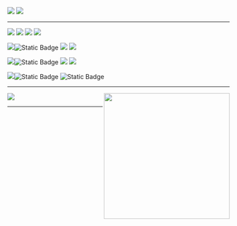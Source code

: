 <p>
<img src="https://img.shields.io/badge/Currently_learning-Astro-orange%22?style=for-the-badge&color=teal">
<img src="https://img.shields.io/badge/Next_on_the_chopping_block-Web Storage-blue%22?style=for-the-badge&color=blue">
</p>
<hr>
<div>
<p>
<img src="https://img.shields.io/badge/90%25_-<-green?style=for-the-badge">
<img src="https://img.shields.io/badge/HTML-FF8C00?style=for-the-badge&logo=HTML5&logoColor=ffffff"/> 
<img src="https://img.shields.io/badge/css-1E90FF?style=for-the-badge&logo=css3&logoColor=ffffff"/> 
<img src="https://img.shields.io/badge/figma-purple?style=for-the-badge&logo=figma&logoColor=ffffff"/></a>
</p>
<p><img src="https://img.shields.io/badge/50%25_-<-teal?style=for-the-badge"><img alt="Static Badge" src="https://img.shields.io/badge/Knowledge_-=-teal?style=for-the-badge">
<img src="https://img.shields.io/badge/javascript-FFD700?style=for-the-badge&logo=javascript&logoColor=A0522D"/>
<img src="https://img.shields.io/badge/python-black?style=for-the-badge&logo=python&logoColor=yellow"/>
</p> 
<p><img src="https://img.shields.io/badge/15%25_-<-blue?style=for-the-badge"><img alt="Static Badge" src="https://img.shields.io/badge/Knowledge_-=-blue?style=for-the-badge">
<img src="https://img.shields.io/badge/sass-DA70D6?style=for-the-badge&logo=sass&logoColor=ffffff"/> 
<img src="https://img.shields.io/badge/astro-454545?style=for-the-badge&logo=astro&logoColor=40E0D0"/>
</p>
<p>
<img src="https://img.shields.io/badge/15%25_->-orange?style=for-the-badge"><img alt="Static Badge" src="https://img.shields.io/badge/Knowledge_-=-orange?style=for-the-badge">
<img alt="Static Badge" src="https://img.shields.io/badge/C%23-black?logo=csharp&style=for-the-badge">
  <div>
<!-- <img alt="Coding" width="700" src="https://cdn.dribbble.com/users/1162077/screenshots/3848914/programmer.gif"> -->
</div>
</div>

<hr>
<p>
<img height=285 align="right" src="https://github-readme-streak-stats.herokuapp.com?user=stiantha&theme=dark&layout=compact&card_width=330" />
</p>
<p>
<img align="center ight" src="https://github-readme-stats.vercel.app/api/top-langs?username=stiantha&theme=dark#gh-dark-mode-only&card_width=520" />
</p>
<hr>
